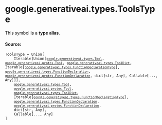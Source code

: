 <div itemscope itemtype="http://developers.google.com/ReferenceObject">
<meta itemprop="name" content="google.generativeai.types.ToolsType" />
<meta itemprop="path" content="Stable" />
</div>

# google.generativeai.types.ToolsType

<!-- Insert buttons and diff -->
This symbol is a **type alias**.



#### Source:

<pre class="devsite-click-to-copy prettyprint lang-py tfo-signature-link">
<code>ToolsType = Union[
    Iterable[Union[<a href="../../../google/generativeai/types/Tool.md"><code>google.generativeai.types.Tool</code></a>, <a href="../../../google/generativeai/protos/Tool.md"><code>google.generativeai.protos.Tool</code></a>, <a href="../../../google/generativeai/types/ToolDict.md"><code>google.generativeai.types.ToolDict</code></a>, Iterable[<a href="../../../google/generativeai/types/FunctionDeclarationType.md"><code>google.generativeai.types.FunctionDeclarationType</code></a>], <a href="../../../google/generativeai/types/FunctionDeclaration.md"><code>google.generativeai.types.FunctionDeclaration</code></a>, <a href="../../../google/generativeai/protos/FunctionDeclaration.md"><code>google.generativeai.protos.FunctionDeclaration</code></a>, dict[str, Any], Callable[..., Any]]],
    <a href="../../../google/generativeai/types/Tool.md"><code>google.generativeai.types.Tool</code></a>,
    <a href="../../../google/generativeai/protos/Tool.md"><code>google.generativeai.protos.Tool</code></a>,
    <a href="../../../google/generativeai/types/ToolDict.md"><code>google.generativeai.types.ToolDict</code></a>,
    Iterable[<a href="../../../google/generativeai/types/FunctionDeclarationType.md"><code>google.generativeai.types.FunctionDeclarationType</code></a>],
    <a href="../../../google/generativeai/types/FunctionDeclaration.md"><code>google.generativeai.types.FunctionDeclaration</code></a>,
    <a href="../../../google/generativeai/protos/FunctionDeclaration.md"><code>google.generativeai.protos.FunctionDeclaration</code></a>,
    dict[str, Any],
    Callable[..., Any]
]
</code></pre>



<!-- Placeholder for "Used in" -->
